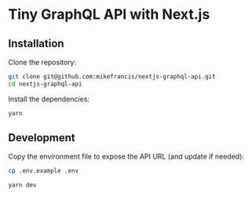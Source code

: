 # Tiny GraphQL API with Next.js

## Installation

Clone the repository:

```bash
git clone git@github.com:mikefrancis/nextjs-graphql-api.git
cd nextjs-graphql-api
```

Install the dependencies:

```bash
yarn
```

## Development

Copy the environment file to expose the API URL (and update if needed):

```bash
cp .env.example .env
```

```bash
yarn dev
```
